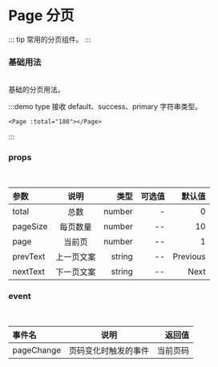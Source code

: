 # Page 分页

::: tip
常用的分页组件。
:::

### 基础用法

<br>
基础的分页用法。

:::demo type 接收 default、success、primary 字符串类型。

```vue
<Page :total="180"></Page>
```

:::

### props

<br>

| 参数     |    说明    |   类型 | 可选值 |   默认值 |
| :------- | :--------: | -----: | -----: | -------: |
| total    |    总数    | number |      - |        0 |
| pageSize |  每页数量  | number |     -- |       10 |
| page     |   当前页   | number |     -- |        1 |
| prevText | 上一页文案 | string |     -- | Previous |
| nextText | 下一页文案 | string |     -- |     Next |

### event

<br>

| 事件名     |         说明         |   返回值 |
| :--------- | :------------------: | -------: |
| pageChange | 页码变化时触发的事件 | 当前页码 |
